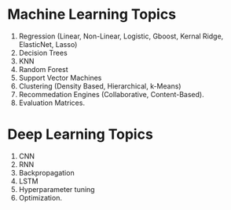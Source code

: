 # Machine Learning Topics
  1. Regression (Linear, Non-Linear, Logistic, Gboost, Kernal Ridge, ElasticNet, Lasso)
  2. Decision Trees
  3. KNN
  4. Random Forest
  5. Support Vector Machines
  6. Clustering (Density Based, Hierarchical, k-Means)
  7. Recommedation Engines (Collaborative, Content-Based).
  8. Evaluation Matrices.
  
# Deep Learning Topics
  1. CNN
  2. RNN
  3. Backpropagation
  4. LSTM
  5. Hyperparameter tuning
  6. Optimization.
